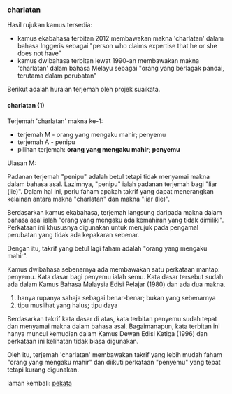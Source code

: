 ---
---

### charlatan

Hasil rujukan kamus tersedia:

* kamus ekabahasa terbitan 2012 membawakan makna 'charlatan'
dalam bahasa Inggeris sebagai "person who claims expertise
that he or she does not have"
* kamus dwibahasa terbitan lewat 1990-an membawakan makna
'charlatan' dalam bahasa Melayu sebagai "orang yang berlagak
pandai, terutama dalam perubatan"

Berikut adalah huraian terjemah oleh projek suaikata.

#### charlatan (1)

Terjemah 'charlatan' makna ke-1:

* terjemah M - orang yang mengaku mahir; penyemu
* terjemah A - penipu
* pilihan terjemah: **orang yang mengaku mahir; penyemu**

Ulasan M:

Padanan terjemah "penipu" adalah betul tetapi tidak menyamai
makna dalam bahasa asal. Lazimnya, "penipu" ialah padanan
terjemah bagi "liar (lie)". Dalam hal ini, perlu faham
apakah takrif yang dapat menerangkan kelainan antara makna
"charlatan" dan makna "liar (lie)".

Berdasarkan kamus ekabahasa, terjemah langsung daripada
makna dalam bahasa asal ialah "orang yang mengaku ada
kemahiran yang tidak dimiliki". Perkataan ini khususnya
digunakan untuk merujuk pada pengamal perubatan yang tidak
ada kepakaran sebenar.

Dengan itu, takrif yang betul lagi faham adalah "orang yang
mengaku mahir".

Kamus dwibahasa sebenarnya ada membawakan satu perkataan
mantap: penyemu. Kata dasar bagi penyemu ialah semu. Kata
dasar tersebut sudah ada dalam Kamus Bahasa Malaysia Edisi
Pelajar (1980) dan ada dua makna.

1. hanya rupanya sahaja sebagai benar-benar; bukan yang
sebenarnya
2. tipu muslihat yang halus; tipu daya

Berdasarkan takrif kata dasar di atas, kata terbitan
penyemu sudah tepat dan menyamai makna dalam bahasa asal.
Bagaimanapun, kata terbitan ini hanya muncul kemudian dalam
Kamus Dewan Edisi Ketiga (1996) dan perkataan ini kelihatan
tidak biasa digunakan.

Oleh itu, terjemah 'charlatan' membawakan takrif yang lebih
mudah faham "orang yang mengaku mahir" dan diikuti perkataan
"penyemu" yang tepat tetapi kurang digunakan.

laman kembali: [pekata][0]

  [0]: ../pekata.md
